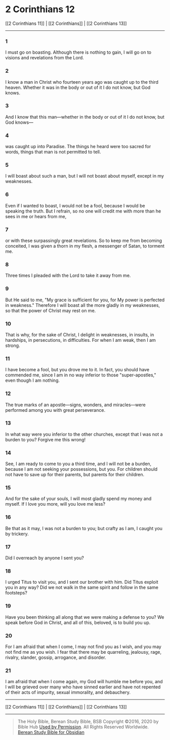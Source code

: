 # 2 Corinthians 12

[[2 Corinthians 11]] | [[2 Corinthians]] | [[2 Corinthians 13]]

---

### 1
I must go on boasting. Although there is nothing to gain, I will go on to visions and revelations from the Lord.

### 2
I know a man in Christ who fourteen years ago was caught up to the third heaven. Whether it was in the body or out of it I do not know, but God knows.

### 3
And I know that this man—whether in the body or out of it I do not know, but God knows—

### 4
was caught up into Paradise. The things he heard were too sacred for words, things that man is not permitted to tell.

### 5
I will boast about such a man, but I will not boast about myself, except in my weaknesses.

### 6
Even if I wanted to boast, I would not be a fool, because I would be speaking the truth. But I refrain, so no one will credit me with more than he sees in me or hears from me,

### 7
or with these surpassingly great revelations. So to keep me from becoming conceited, I was given a thorn in my flesh, a messenger of Satan, to torment me.

### 8
Three times I pleaded with the Lord to take it away from me.

### 9
But He said to me, "My grace is sufficient for you, for My power is perfected in weakness." Therefore I will boast all the more gladly in my weaknesses, so that the power of Christ may rest on me.

### 10
That is why, for the sake of Christ, I delight in weaknesses, in insults, in hardships, in persecutions, in difficulties. For when I am weak, then I am strong.

### 11
I have become a fool, but you drove me to it. In fact, you should have commended me, since I am in no way inferior to those "super-apostles," even though I am nothing.

### 12
The true marks of an apostle—signs, wonders, and miracles—were performed among you with great perseverance.

### 13
In what way were you inferior to the other churches, except that I was not a burden to you? Forgive me this wrong!

### 14
See, I am ready to come to you a third time, and I will not be a burden, because I am not seeking your possessions, but you. For children should not have to save up for their parents, but parents for their children.

### 15
And for the sake of your souls, I will most gladly spend my money and myself. If I love you more, will you love me less?

### 16
Be that as it may, I was not a burden to you; but crafty as I am, I caught you by trickery.

### 17
Did I overreach by anyone I sent you?

### 18
I urged Titus to visit you, and I sent our brother with him. Did Titus exploit you in any way? Did we not walk in the same spirit and follow in the same footsteps?

### 19
Have you been thinking all along that we were making a defense to you? We speak before God in Christ, and all of this, beloved, is to build you up.

### 20
For I am afraid that when I come, I may not find you as I wish, and you may not find me as you wish. I fear that there may be quarreling, jealousy, rage, rivalry, slander, gossip, arrogance, and disorder.

### 21
I am afraid that when I come again, my God will humble me before you, and I will be grieved over many who have sinned earlier and have not repented of their acts of impurity, sexual immorality, and debauchery.

---

[[2 Corinthians 11]] | [[2 Corinthians]] | [[2 Corinthians 13]]

---

> The Holy Bible, Berean Study Bible, BSB
> Copyright &copy;2016, 2020 by Bible Hub
> [Used by Permission](https://berean.bible/terms.htm). All Rights Reserved Worldwide.
> [Berean Study Bible for Obsidian](https://github.com/gapmiss/berean-study-bible-for-obsidian)</small>

